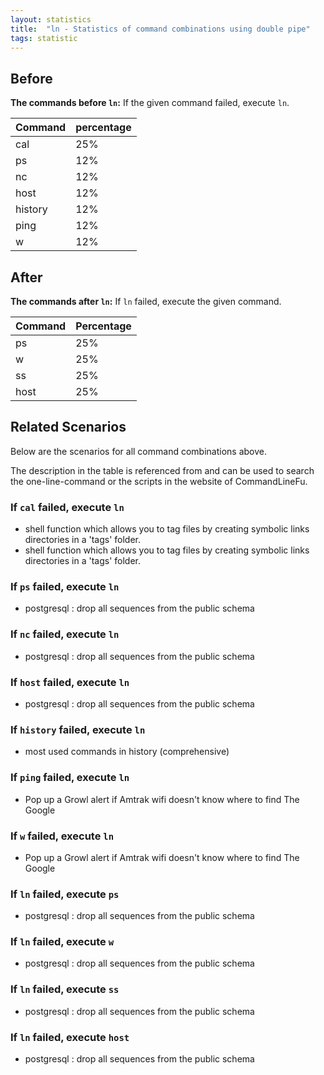 ```yaml
---
layout: statistics
title:  "ln - Statistics of command combinations using double pipe"
tags: statistic
---
```


## Before

__The commands before `ln`:__ If the given command failed, execute `ln`.

| Command | percentage |
|--------|--------|
| cal | 25% |
| ps | 12% |
| nc | 12% |
| host | 12% |
| history | 12% |
| ping | 12% |
| w | 12% |



## After

__The commands after `ln`:__ If `ln` failed, execute the given command.

| Command | Percentage | 
|-------|--------|
| ps | 25% |
| w | 25% |
| ss | 25% |
| host | 25% |



## Related Scenarios

Below are the scenarios for all command combinations above.

The description in the table is referenced from and can be used to search the one-line-command or the scripts in the website of CommandLineFu.


### If `cal` failed, execute `ln`

- shell function which allows you to tag files by creating symbolic links directories in a 'tags' folder.
- shell function which allows you to tag files by creating symbolic links directories in a 'tags' folder.

            
### If `ps` failed, execute `ln`

- postgresql : drop all sequences from the public schema

            
### If `nc` failed, execute `ln`

- postgresql : drop all sequences from the public schema

            
### If `host` failed, execute `ln`

- postgresql : drop all sequences from the public schema

            
### If `history` failed, execute `ln`

- most used commands in history (comprehensive)

            
### If `ping` failed, execute `ln`

- Pop up a Growl alert if Amtrak wifi doesn't know where to find The Google

            
### If `w` failed, execute `ln`

- Pop up a Growl alert if Amtrak wifi doesn't know where to find The Google

            


### If `ln` failed, execute `ps`

- postgresql : drop all sequences from the public schema

            
### If `ln` failed, execute `w`

- postgresql : drop all sequences from the public schema

            
### If `ln` failed, execute `ss`

- postgresql : drop all sequences from the public schema

            
### If `ln` failed, execute `host`

- postgresql : drop all sequences from the public schema

            
